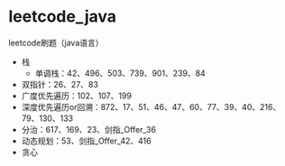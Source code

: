 # leetcode_java
leetcode刷题（java语言）



- 栈
    - 单调栈：42、496、503、739、901、239、84
- 双指针：26、27、83
- 广度优先遍历：102、107、199
- 深度优先遍历or回溯：872、17、51、46、47、60、77、39、40、216、79、130、133
- 分治：617、169、23、剑指_Offer_36
- 动态规划：53、剑指_Offer_42、416
- 贪心
